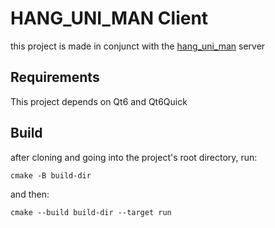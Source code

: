 # HANG_UNI_MAN Client

this project is made in conjunct with the [hang_uni_man](https://github.com/jyeno/hang_uni_man) server

## Requirements

This project depends on Qt6 and Qt6Quick

## Build

after cloning and going into the project's root directory, run:

`cmake -B build-dir`

and then:

`cmake --build build-dir --target run`
